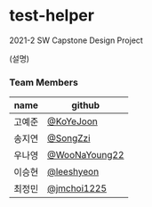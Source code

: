 # test-helper
2021-2 SW Capstone Design Project

(설명)

### Team Members

| name |  github | 
| ---- | ---- | 
| 고예준 | [@KoYeJoon](https://github.com/KoYeJoon) |
| 송지연 | [@SongZzi](https://github.com/SongZzi)|
| 우나영 | [@WooNaYoung22](https://github.com/WooNaYoung22) |
| 이승현 | [@leeshyeon](https://github.com/leeshyeon) |
| 최정민 | [@jmchoi1225](https://github.com/jmchoi1225) | 